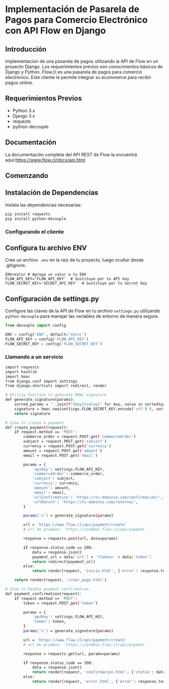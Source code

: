 # Implementación de Pasarela de Pagos para Comercio Electrónico con API Flow en Django

## Introducción

Implementacion de una pasarela de pagos utilizando la API de Flow en un proyecto Django. Los requerimientos previos son conocimientos básicos de Django y Python.
Flow.cl es una pasarela de pagos para comercio electrónico. Este cliente le permite integrar su ecommerce para recibir pagos online.

## Requerimientos Previos

- Python 3.x
- Django 3.x
- requests
- python-decouple

## Documentación

La documentación completa del API REST de Flow la encuentrá aquí:https://www.flow.cl/docs/api.html

## Comenzando

## Instalación de Dependencias

Instala las dependencias necesarias:

```bash
pip install requests 
pip install python-decouple
```

### Configurando el cliente


## Configura tu archivo ENV

Cree un archivo `.env` en la raíz de tu proyecto, luego ocultar desde .gitignore.

```env
ENV=Valor # Agrega un valor a tu ENV
FLOW_API_KEY='FLOW_API_KEY'  # Sustituye por tu API key
FLOW_SECRET_KEY='SECRET_API_KEY'  # Sustituye por tu Secret key
```

## Configuración de settings.py

Configure las claves de la API de Flow en tu archivo `settings.py` utilizando `python-decouple` para manejar las variables de entorno de manera segura.

```python
from decouple import config

ENV = config('ENV', default='Valor')
FLOW_API_KEY = config('FLOW_API_KEY')
FLOW_SECRET_KEY = config('FLOW_SECRET_KEY')
```

### Llamando a un servicio

```bash
import requests
import hashlib
import hmac
from django.conf import settings
from django.shortcuts import redirect, render

# Utility function to generate HMAC signature
def generate_signature(params):
    sorted_params = ''.join(f"{key}{value}" for key, value in sorted(params.items()))
    signature = hmac.new(settings.FLOW_SECRET_KEY.encode('utf-8'), sorted_params.encode('utf-8'), hashlib.sha256).hexdigest()
    return signature

# View to create a payment
def create_payment(request):
    if request.method == 'POST':
        commerce_order = request.POST.get('commerceOrder')
        subject = request.POST.get('subject')
        currency = request.POST.get('currency')
        amount = request.POST.get('amount')
        email = request.POST.get('email')

        params = {
            'apiKey': settings.FLOW_API_KEY,
            'commerceOrder': commerce_order,
            'subject': subject,
            'currency': currency,
            'amount': amount,
            'email': email,
            'urlConfirmation': 'https://tu-dominio.com/confirmacion/',
            'urlReturn': 'https://tu-dominio.com/retorno/',
        }

        params['s'] = generate_signature(params)

        url = 'https://www.flow.cl/api/payment/create'
        # url de pruebas: 'https://sandbox.flow.cl/api/payment

        response = requests.post(url, data=params)

        if response.status_code == 200:
            data = response.json()
            payment_url = data['url'] + '?token=' + data['token']
            return redirect(payment_url)
        else:
            return render(request, 'inicio.html', {'error': response.text})

    return render(request, 'crear_pago.html')

# View to handle payment confirmation
def payment_confirmation(request):
    if request.method == 'POST':
        token = request.POST.get('token')

        params = {
            'apiKey': settings.FLOW_API_KEY,
            'token': token,
        }
        params['s'] = generate_signature(params)

        url = 'https://www.flow.cl/api/payment/create'
        # url de pruebas: 'https://sandbox.flow.cl/api/payment

        response = requests.get(url, params=params)

        if response.status_code == 200:
            data = response.json()
            return render(request, 'confirmacion.html', {'status': data})
        else:
            return render(request, 'error.html', {'error': response.text})
```

